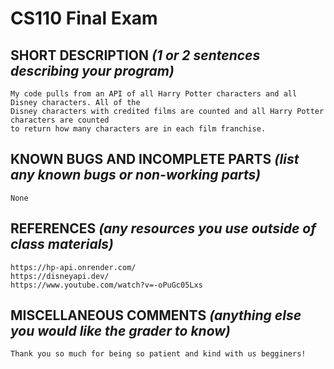 # CS110 Final Exam

## SHORT DESCRIPTION *(1 or 2 sentences describing your program)*
    My code pulls from an API of all Harry Potter characters and all Disney characters. All of the 
    Disney characters with credited films are counted and all Harry Potter characters are counted 
    to return how many characters are in each film franchise.

## KNOWN BUGS AND INCOMPLETE PARTS *(list any known bugs or non-working parts)*
    None

## REFERENCES *(any resources you use outside of class materials)*
    https://hp-api.onrender.com/
    https://disneyapi.dev/
    https://www.youtube.com/watch?v=-oPuGc05Lxs

## MISCELLANEOUS COMMENTS *(anything else you would like the grader to know)*
    Thank you so much for being so patient and kind with us begginers!

